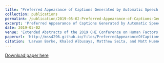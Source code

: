 ```yaml
---
title: "Preferred Appearance of Captions Generated by Automatic Speech Recognition for Deaf and Hard-of-Hearing Viewers"
collection: publications
permalink: /publication/2019-05-02-Preferred-Appearance-of-Captions-Generated-by-Automatic-Speech-Recognition-for-Deaf-and-Hard-of-Hearing-Viewers
excerpt: 'Preferred Appearance of Captions Generated by Automatic Speech Recognition for Deaf and Hard-of-Hearing Viewers.'
date: 2019-05-02
venue: 'Extended Abstracts of the 2019 CHI Conference on Human Factors in Computing Systems'
paperurl: 'http://mss4296.github.io/files/PreferredAppearanceOfCaptions.pdf'
citation: 'Larwan Berke, Khaled Albusays, Matthew Seita, and Matt Huenerfauth. 2019. “Preferred Appearance of Captions Generated by Automatic Speech Recognition for Deaf and Hard-of-Hearing Viewers.” In Extended Abstracts of the 2019 CHI Conference on Human Factors in Computing Systems (CHI EA &quot;19). Association for Computing Machinery, New York, NY, USA, Paper LBW1713, 1–6.'
---
```


[Download paper here](http://mss4296.github.io/files/PreferredAppearanceOfCaptions.pdf)
